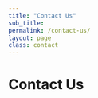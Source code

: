 ```yaml
---
title: "Contact Us"
sub_title:
permalink: /contact-us/
layout: page
class: contact
---
```

# Contact Us
